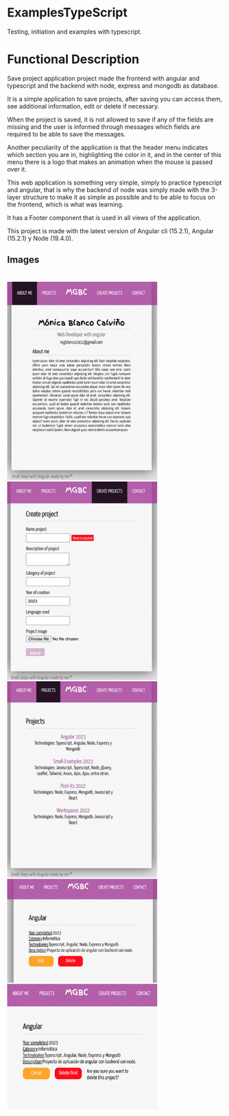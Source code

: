 # ExamplesTypeScript
Testing, initiation and examples with typescript.

# Functional Description
Save project application project made the frontend with angular and typescript and the backend with node, express and mongodb as database.

It is a simple application to save projects, after saving you can access them, see additional information, edit or delete if necessary.

When the project is saved, it is not allowed to save if any of the fields are missing and the user is informed through messages which fields are required to be able to save the messages.

Another peculiarity of the application is that the header menu indicates which section you are in, highlighting the color in it, and in the center of this menu there is a logo that makes an animation when the mouse is passed over it.

This web application is something very simple, simply to practice typescript and angular, that is why the backend of node was simply made with the 3-layer structure to make it as simple as possible and to be able to focus on the frontend, which is what was learning.

It has a Footer component that is used in all views of the application.

This project is made with the latest version of Angular cli (15.2.1), Angular (15.2.1) y Node (19.4.0).

## Images
#
<img src="./img/aboutMe.png" alt="home" width="350"/>
<img src="./img/createProjects.png" alt="createProject" width="350"/>
<img src="./img/projects.png" alt="projects" width="350"/>
<img src="./img/detailProject.png" alt="detailProject" width="350"/>
<img src="./img/comfirmationDelete.png" alt="comfirmDelete" width="350"/>

